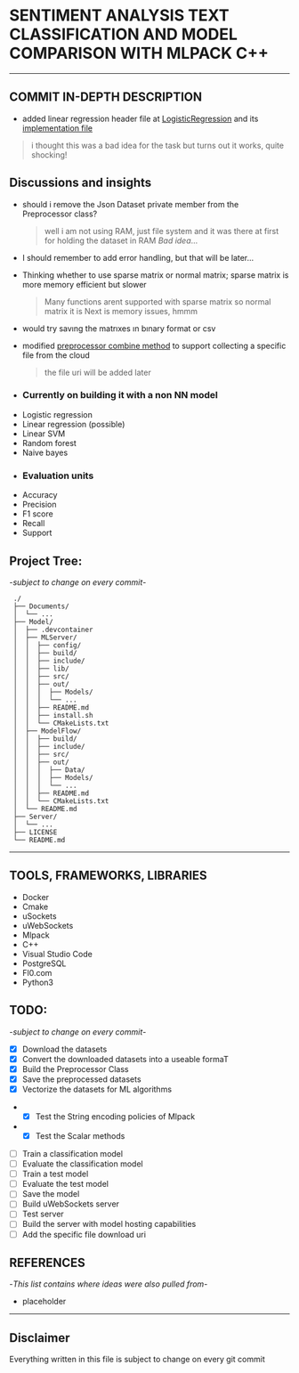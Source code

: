 # SENTIMENT ANALYSIS TEXT CLASSIFICATION AND MODEL COMPARISON WITH MLPACK C++

---

## COMMIT IN-DEPTH DESCRIPTION

- added linear regression header file at 
[LogisticRegression](./Model/ModelFlow/include/MF_LinearRegression.hpp) and its [implementation file](./Model/ModelFlow/src/MF_LinearRegression.cpp)
> i thought this was a bad idea for the task but turns out it works, quite shocking!


## Discussions and insights

- should i remove the Json Dataset private member from the Preprocessor class?
  > well i am not using RAM, just file system and it was there at first for holding the dataset in RAM _Bad idea_...
- I should remember to add error handling, but that will be later...
- Thinking whether to use sparse matrix or normal matrix; sparse matrix is more memory efficient but slower
  > Many functions arent supported with sparse matrix so normal matrix it is
  > Next is memory issues, hmmm
- would try savıng the matrıxes ın bınary format or csv
- modified [preprocessor combine method](./Model/ModelFlow/include/Preprocessing.hpp) to support collecting a specific file from the cloud
  > the file uri will be added later

- ### Currently on building it with a non NN model

* Logistic regression
* Linear regression (possible)
* Linear SVM
* Random forest
* Naive bayes

- ### Evaluation units
- Accuracy
- Precision
- F1 score
- Recall
- Support

## Project Tree:

-_subject to change on every commit_-

```
 ./
 ├── Documents/
 │  └── ...
 ├── Model/
 │  ├── .devcontainer
 │  ├── MLServer/
 │  │  ├── config/
 │  │  ├── build/
 │  │  ├── include/
 │  │  ├── lib/
 │  │  ├── src/
 │  │  ├── out/
 │  │  │  ├── Models/
 │  │  │  └── ...
 │  │  ├── README.md
 │  │  ├── install.sh
 │  │  └── CMakeLists.txt
 │  ├── ModelFlow/
 │  │  ├── build/
 │  │  ├── include/
 │  │  ├── src/
 │  │  ├── out/
 │  │  │  ├── Data/
 │  │  │  ├── Models/
 │  │  │  └── ...
 │  │  ├── README.md
 │  │  └── CMakeLists.txt
 │  └── README.md
 ├── Server/
 │  └── ...
 ├── LICENSE
 └── README.md
```

---

## TOOLS, FRAMEWORKS, LIBRARIES

- Docker
- Cmake
- uSockets
- uWebSockets
- Mlpack
- C++
- Visual Studio Code
- PostgreSQL
- Fl0.com
- Python3

## TODO:

-_subject to change on every commit_-

- [x] Download the datasets
- [x] Convert the downloaded datasets into a useable formaT
- [x] Build the Preprocessor Class
- [x] Save the preprocessed datasets
- [x] Vectorize the datasets for ML algorithms
- - [x] Test the String encoding policies of Mlpack
- - [x] Test the Scalar methods
- [ ] Train a classification model
- [ ] Evaluate the classification model
- [ ] Train a test model
- [ ] Evaluate the test model
- [ ] Save the model
- [ ] Build uWebSockets server
- [ ] Test server
- [ ] Build the server with model hosting capabilities
- [ ] Add the specific file download uri

## REFERENCES

-_This list contains where ideas were also pulled from_-

- placeholder

---

## Disclaimer

Everything written in this file is subject to change on every git commit
